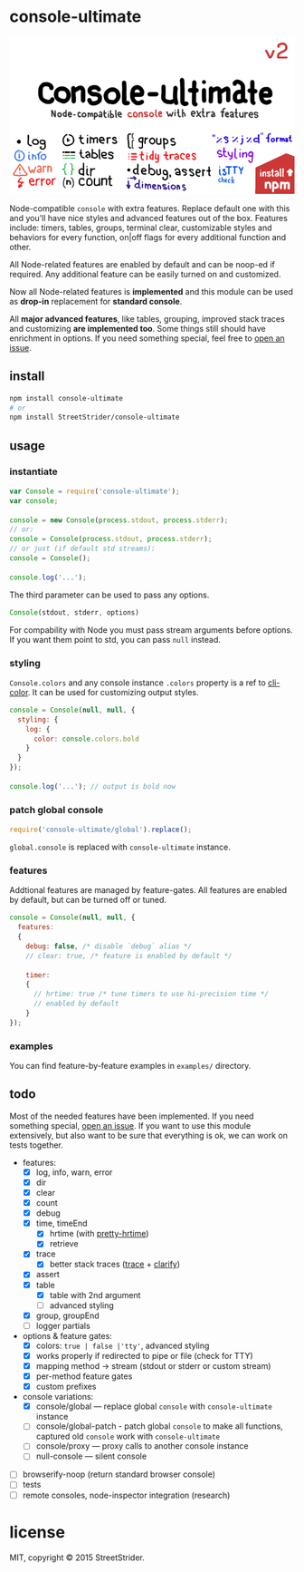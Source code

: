 # console-ultimate
[![wow](assets/banner.png)](https://www.npmjs.com/package/console-ultimate)

Node-compatible `console` with extra features. Replace default one with this and you'll have nice styles and advanced features out of the box. Features include: timers, tables, groups, terminal clear, customizable styles and behaviors for every function, on|off flags for every additional function and other.

All Node-related features are enabled by default and can be noop-ed if required. Any additional feature can be easily turned on and customized.

Now all Node-related features is **implemented** and this module can be used as **drop-in** replacement for **standard console**.

All **major advanced features**, like tables, grouping, improved stack traces and customizing **are implemented too**. Some things still should have enrichment in options. If you need something special, feel free to [open an issue](https://github.com/StreetStrider/console-ultimate/issues).


## install
```sh
npm install console-ultimate
# or
npm install StreetStrider/console-ultimate
```


## usage
### instantiate

```javascript
var Console = require('console-ultimate');
var console;

console = new Console(process.stdout, process.stderr);
// or:
console = Console(process.stdout, process.stderr);
// or just (if default std streams):
console = Console();

console.log('...');
```

The third parameter can be used to pass any options.
```javascript
Console(stdout, stderr, options)
```

For compability with Node you must pass stream arguments before options. If you want them point to std, you can pass `null` instead.


### styling
`Console.colors` and any console instance `.colors` property is a ref to [cli-color](https://github.com/medikoo/cli-color). It can be used for customizing output styles.

```javascript
console = Console(null, null, {
  styling: {
    log: {
      color: console.colors.bold
    }
  }
});

console.log('...'); // output is bold now
```


### patch global console
```javascript
require('console-ultimate/global').replace();
```
`global.console` is replaced with `console-ultimate` instance.

### features
Addtional features are managed by feature-gates. All features are enabled by default, but can be turned off or tuned.
```javascript
console = Console(null, null, {
  features:
  {
    debug: false, /* disable `debug` alias */
    // clear: true, /* feature is enabled by default */

    timer:
    {
      // hrtime: true /* tune timers to use hi-precision time */
      // enabled by default
    }
});
```

### examples
You can find feature-by-feature examples in `examples/` directory.


## todo
Most of the needed features have been implemented. If you need something special, [open an issue](https://github.com/StreetStrider/console-ultimate/issues). If you want to use this module extensively, but also want to be sure that everything is ok, we can work on tests together.

* features:
  * [x] log, info, warn, error
  * [x] dir
  * [x] clear
  * [x] count
  * [x] debug
  * [x] time, timeEnd
    * [x] hrtime (with [pretty-hrtime](https://github.com/robrich/pretty-hrtime))
    * [x] retrieve
  * [x] trace
    * [x] better stack traces ([trace](https://github.com/AndreasMadsen/trace) + [clarify](https://github.com/AndreasMadsen/clarify))
  * [x] assert
  * [x] table
    * [x] table with 2nd argument
    * [ ] advanced styling
  * [x] group, groupEnd
  * [ ] logger partials
* options & feature gates:
  * [x] colors: `true | false |'tty'`, advanced styling
  * [x] works properly if redirected to pipe or file (check for TTY)
  * [x] mapping method → stream (stdout or stderr or custom stream)
  * [x] per-method feature gates
  * [x] custom prefixes
* console variations:
  * [x] console/global — replace global `console` with `console-ultimate` instance
  * [ ] console/global-patch - patch global `console` to make all functions, captured old `console` work with `console-ultimate`
  * [ ] console/proxy — proxy calls to another console instance
  * [ ] null-console — silent console
* [ ] browserify-noop (return standard browser console)
* [ ] tests
* [ ] remote consoles, node-inspector integration (research)

# license
MIT, copyright © 2015 StreetStrider.
